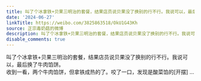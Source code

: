 ```yaml
---
title: 叫了个冰拿铁+贝果三明治的套餐，结果店员说贝果没了换别的行不行。我说可以，最后换了牛肉馅饼。收到一看，两个牛肉馅饼，但拿铁成热的了。咬了一口，发现是酸...
date: '2024-06-27'
linkTitle: https://weibo.com/3825863518/OkU1G43Kh
source: 正宗毒奶菇的微博
description: 叫了个冰拿铁+贝果三明治的套餐，结果店员说贝果没了换别的行不行。我说可以，最后换了牛肉馅饼。<br>收到一看，两个牛肉馅饼，但拿铁成热的了。咬了一口，发现是酸菜馅的[开摆]  ...
disable_comments: true
---
```

叫了个冰拿铁+贝果三明治的套餐，结果店员说贝果没了换别的行不行。我说可以，最后换了牛肉馅饼。<br>收到一看，两个牛肉馅饼，但拿铁成热的了。咬了一口，发现是酸菜馅的[开摆]  ...
